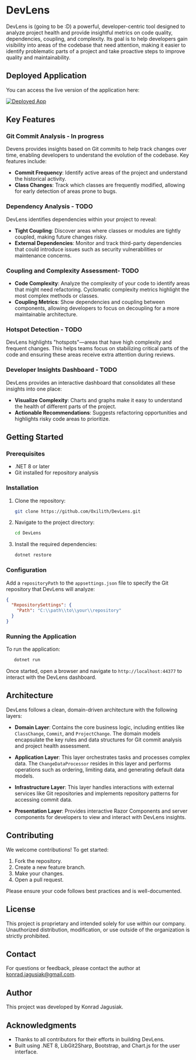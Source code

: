 # DevLens

DevLens is (going to be :D) a powerful, developer-centric tool designed to analyze project health and provide insightful metrics on code quality, dependencies, coupling, and complexity. Its goal is to help developers gain visibility into areas of the codebase that need attention, making it easier to identify problematic parts of a project and take proactive steps to improve quality and maintainability.

## Deployed Application

You can access the live version of the application here:

[![Deployed App](https://img.shields.io/badge/Visit-Live%20App-blue)](https://devlens.azurewebsites.net/)

## Key Features

### Git Commit Analysis - In progress

Devens provides insights based on Git commits to help track changes over time, enabling developers to understand the evolution of the codebase. Key features include:

- **Commit Frequency**: Identify active areas of the project and understand the historical activity.
- **Class Changes**: Track which classes are frequently modified, allowing for early detection of areas prone to bugs.

### Dependency Analysis - TODO

DevLens identifies dependencies within your project to reveal:

- **Tight Coupling**: Discover areas where classes or modules are tightly coupled, making future changes risky.
- **External Dependencies**: Monitor and track third-party dependencies that could introduce issues such as security vulnerabilities or maintenance concerns.

### Coupling and Complexity Assessment- TODO

- **Code Complexity**: Analyze the complexity of your code to identify areas that might need refactoring. Cyclomatic complexity metrics highlight the most complex methods or classes.
- **Coupling Metrics**: Show dependencies and coupling between components, allowing developers to focus on decoupling for a more maintainable architecture.

### Hotspot Detection - TODO

DevLens highlights "hotspots"—areas that have high complexity and frequent changes. This helps teams focus on stabilizing critical parts of the code and ensuring these areas receive extra attention during reviews.

### Developer Insights Dashboard - TODO

DevLens provides an interactive dashboard that consolidates all these insights into one place:

- **Visualize Complexity**: Charts and graphs make it easy to understand the health of different parts of the project.
- **Actionable Recommendations**: Suggests refactoring opportunities and highlights risky code areas to prioritize.

## Getting Started

### Prerequisites

- .NET 8 or later
- Git installed for repository analysis

### Installation

1. Clone the repository:
   ```sh
   git clone https://github.com/Oxilith/DevLens.git
   ```
2. Navigate to the project directory:
   ```sh
   cd DevLens
   ```
3. Install the required dependencies:
   ```sh
   dotnet restore
   ```

### Configuration

Add a `repositoryPath` to the `appsettings.json` file to specify the Git repository that DevLens will analyze:

```json
{
  "RepositorySettings": {
    "Path": "C:\\path\\to\\your\\repository"
  }
}
```

### Running the Application

To run the application:

```sh
   dotnet run
```

Once started, open a browser and navigate to `http://localhost:44377` to interact with the DevLens dashboard.

## Architecture

DevLens follows a clean, domain-driven architecture with the following layers:

- **Domain Layer**: Contains the core business logic, including entities like `ClassChange`, `Commit`, and `ProjectChange`. The domain models encapsulate the key rules and data structures for Git commit analysis and project health assessment.

- **Application Layer**: This layer orchestrates tasks and processes complex data. The `ChangeDataProcessor` resides in this layer and performs operations such as ordering, limiting data, and generating default data models.

- **Infrastructure Layer**: This layer handles interactions with external services like Git repositories and implements repository patterns for accessing commit data.

- **Presentation Layer**: Provides interactive Razor Components and server components for developers to view and interact with DevLens insights.

## Contributing

We welcome contributions! To get started:

1. Fork the repository.
2. Create a new feature branch.
3. Make your changes.
4. Open a pull request.

Please ensure your code follows best practices and is well-documented.

## License

This project is proprietary and intended solely for use within our company. Unauthorized distribution, modification, or use outside of the organization is strictly prohibited.

## Contact

For questions or feedback, please contact the author at [konrad.jagusiak@gmail.com](mailto\:konrad.jagusiak@gmail.com).

## Author

This project was developed by Konrad Jagusiak.

## Acknowledgments

- Thanks to all contributors for their efforts in building DevLens.
- Built using .NET 8, LibGit2Sharp, Bootstrap, and Chart.js for the user interface.
